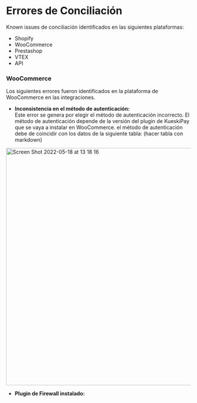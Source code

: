 # Errores de Conciliación

Known issues de conciliación identificados en las siguientes plataformas:
- Shopify
- WooCommerce
- Prestashop
- VTEX
- API


### WooCommerce
Los siguientes errores fueron identificados en la plataforma de WooCommerce en las integraciones.
- **Inconsistencia en el método de autenticación:**  
Este error se genera por elegir el método de autenticación incorrecto. El método de autenticación depende de la versión del plugin de KueskiPay que se vaya a instalar en WooCommerce. el método de autenticación debe de coincidir con los datos de la siguiente tabla:
(hacer tabla con markdown)

<img width="648" alt="Screen Shot 2022-05-18 at 13 18 16" src="https://user-images.githubusercontent.com/101224062/169166339-2662f09a-61f6-4d0d-a19c-1d9df799492b.png">

- **Plugin de Firewall instalado:**

